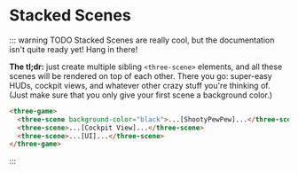 # Stacked Scenes

::: warning TODO
Stacked Scenes are really cool, but the documentation isn't quite ready yet! Hang in there!

**The tl;dr:** just create multiple sibling `<three-scene>` elements, and all these scenes will be rendered on top of each other. There you go: super-easy HUDs, cockpit views, and whatever other crazy stuff you're thinking of. (Just make sure that you only give your first scene a background color.)

```html
<three-game>
  <three-scene background-color="black">...[ShootyPewPew]...</three-scene>
  <three-scene>...[Cockpit View]...</three-scene>
  <three-scene>...[UI]...</three-scene>
</three-game>
```

:::
